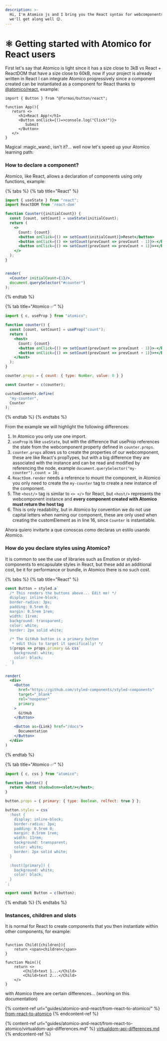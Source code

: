 ```yaml
---
description: >-
  Hi, I'm Atomico js and I bring you the React syntax for webcomponents, I think
  we'll get along well 😊.
---
```


# ⚛ Getting started with Atomico for React users

First let's say that Atomico is light since it has a size close to 3kB vs React + ReactDOM that have a size close to 60kB, now if your project is already written in React I can integrate Atomico progressively since a component created can be instantiated as a component for React thanks to [@atomico/react](packages/atomico-react.md), example:

```tsx
import { Button } from "@formas/button/react";

function App(){
   return <>
      <h1>React App!</h1>
      <Button onClick={()=>console.log("Click!")}>
         Submit
      </Button>
   </>
}
```

Magical :magic\_wand:, isn't it?... well now let's speed up your Atomico learning path:

### How to declare a component?

Atomico, like React, allows a declaration of components using only functions, example:

{% tabs %}
{% tab title="React" %}
```jsx
import { useState } from "react";
import ReactDOM from 'react-dom'

function Counter({initialCount}) {
  const [count, setCount] = useState(initialCount);
  return (
    <>
      Count: {count}
      <button onClick={() => setCount(initialCount)}>Reset</button>
      <button onClick={() => setCount(prevCount => prevCount - 1)}>-</button>
      <button onClick={() => setCount(prevCount => prevCount + 1)}>+</button>
    </>
  );
}


render(
  <Counter initialCount={1}/>, 
  document.querySelector("#counter")
);
```
{% endtab %}

{% tab title="Atomico ✅" %}
```jsx
import { c, useProp } from "atomico";

function counter() {
  const [count, setCount] = useProp("count");
  return (
    <host>
      Count: {count}
      <button onClick={() => setCount(prevCount => prevCount - 1)}>-</button>
      <button onClick={() => setCount(prevCount => prevCount + 1)}>+</button>
    </host>
  );
}

counter.props = { count: { type: Number, value: 0 } }

const Counter = c(counter);

customElements.define(
  "my-counter",
  Counter  
);
```
{% endtab %}
{% endtabs %}

From the example we will highlight the following differences:

1. In Atomico you only use one import.
2. `useProp` is like `useState`, but with the difference that useProp references the state from the webcomponent property defined in `counter.props`.
3. `counter.props` allows us to create the properties of our webcomponent, these are like React's propTypes, but with a big difference they are associated with the instance and can be read and modified by referencing the node, example `document.querySelector("my-counter").count = 10;`
4. `ReactDom.render` needs a reference to mount the component, in Atomico you only need to create the `my-counter` tag to create a new instance of the component.
5. The `<host/>` tag is similar to `<> </>` for React, but `<host/>` represents the webcomponent instance and **every component created with Atomico must return the host tag**
6. This is only readability, but in Atomico by convention we do not use capital letters when naming our component, these are only used when creating the customElement as in line 16, since `Counter` is instantiable.

Ahora quiero invitarte a que conoscas como declaras un estilo usando Atomico.

### How do you declare styles using Atomico?

It is common to see the use of libraries such as Emotion or styled-components to encapsulate styles in React, but these add an additional cost, be it for performance or bundle, in Atomico there is no such cost.

{% tabs %}
{% tab title="React" %}
```jsx
const Button = styled.a`
  /* This renders the buttons above... Edit me! */
  display: inline-block;
  border-radius: 3px;
  padding: 0.5rem 0;
  margin: 0.5rem 1rem;
  width: 11rem;
  background: transparent;
  color: white;
  border: 2px solid white;

  /* The GitHub button is a primary button
   * edit this to target it specifically! */
  ${props => props.primary && css`
    background: white;
    color: black;
  `}
`

render(
  <div>
    <Button
      href="https://github.com/styled-components/styled-components"
      target="_blank"
      rel="noopener"
      primary
    >
      GitHub
    </Button>

    <Button as={Link} href="/docs">
      Documentation
    </Button>
  </div>
)
```
{% endtab %}

{% tab title="Atomico  ✅" %}
```jsx
import { c, css } from "atomico";

function button() {
  return <host shadowDom><slot/></host>;
}

button.props = { primary: { type: Boolean, relfect: true } };

button.styles = css`
  :host {
    display: inline-block;
    border-radius: 3px;
    padding: 0.5rem 0;
    margin: 0.5rem 1rem;
    width: 11rem;
    background: transparent;
    color: white;
    border: 2px solid white;
  }

  :host([primary]) {
    background: white;
    color: black;
  }
`;

export const Button = c(button);
```
{% endtab %}
{% endtabs %}

### Instances, children and slots

It is normal for React to create components that you then instantiate within other components, for example:

```tsx

function Child({children}){
    return <span>children</span>
}

function Main(){
    return <>
        <Child>text 1...</Child>
        <Child>text 2...</Child>
    </>
}
```

with Atomico there are certain differences... (working on this documentation)



{% content-ref url="guides/atomico-and-react/from-react-to-atomico/" %}
[from-react-to-atomico](guides/atomico-and-react/from-react-to-atomico/)
{% endcontent-ref %}

{% content-ref url="guides/atomico-and-react/from-react-to-atomico/virtualdom-api-differences.md" %}
[virtualdom-api-differences.md](guides/atomico-and-react/from-react-to-atomico/virtualdom-api-differences.md)
{% endcontent-ref %}
